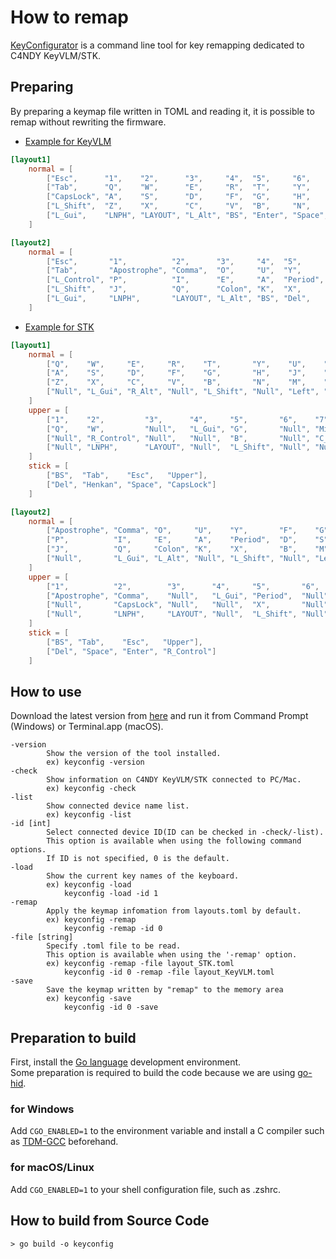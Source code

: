 # How to remap

[KeyConfigurator](https://github.com/yamamo2shun1/KeyConfigurator) is a command line tool for key remapping dedicated to C4NDY KeyVLM/STK.

## Preparing
By preparing a keymap file written in TOML and reading it, it is possible to remap without rewriting the firmware.

- [Example for KeyVLM](https://github.com/yamamo2shun1/KeyConfigurator/blob/main/layouts_KeyVLM.toml)
```toml
[layout1]
	normal = [
		["Esc",      "1",    "2",      "3",     "4",  "5",     "6",     "7",      "8",         "9",      "0",     "Minus",      "Equal"],
		["Tab",      "Q",    "W",      "E",     "R",  "T",     "Y",     "U",      "I",         "O",      "P",     "O_SBracket", "C_SBracket"],
		["CapsLock", "A",    "S",      "D",     "F",  "G",     "H",     "J",      "K",         "L",      "Colon", "Apostrophe", "Yen"],
		["L_Shift",  "Z",    "X",      "C",     "V",  "B",     "N",     "M",      "Comma",     "Period", "Slash", "R_Shift",    "Backquote"],
		["L_Gui",    "LNPH", "LAYOUT", "L_Alt", "BS", "Enter", "Space", "Henkan", "R_Control", "Left",   "Down",  "Up",         "Right"]
	]

[layout2]
	normal = [
		["Esc",       "1",          "2",      "3",     "4",  "5",      "6",     "7",     "8",        "9",    "0",    "O_SBracket", "C_SBracket"],
		["Tab",       "Apostrophe", "Comma",  "O",     "U",  "Y",      "F",     "G",     "C",        "R",    "L",    "Slash",      "Equal"],
		["L_Control", "P",          "I",      "E",     "A",  "Period", "D",     "S",     "T",        "H",    "Z",    "Minus",      "Backslash"],
		["L_Shift",   "J",          "Q",      "Colon", "K",  "X",      "B",     "M",     "W",        "N",    "V",    "R_Shift",    "Backquote"],
		["L_Gui",     "LNPH",       "LAYOUT", "L_Alt", "BS", "Del",    "Enter", "Space", "CapsLock", "Left", "Down", "Up",         "Right"]
	]
```

- [Example for STK](https://github.com/yamamo2shun1/KeyConfigurator/blob/main/layouts_STK.toml)
```toml
[layout1]
	normal = [
		["Q",    "W",     "E",     "R",    "T",       "Y",    "U",    "I",     "O",      "P"],
		["A",    "S",     "D",     "F",    "G",       "H",    "J",    "K",     "L",      "Colon"],
		["Z",    "X",     "C",     "V",    "B",       "N",    "M",    "Comma", "Period", "Slash"],
		["Null", "L_Gui", "R_Alt", "Null", "L_Shift", "Null", "Left", "Down",  "Up",     "Right"]
	]
	upper = [
		["1",    "2",         "3",      "4",     "5",       "6",    "7",          "8",          "9",          "0"],
		["Q",    "W",         "Null",   "L_Gui", "G",       "Null", "Minus",      "Equal",      "O_SBracket", "Apostrophe"],
		["Null", "R_Control", "Null",   "Null",  "B",       "Null", "C_SBracket", "Null",       "Backquote",  "Yen"],
		["Null", "LNPH",      "LAYOUT", "Null",  "L_Shift", "Null", "Null",       "MGain_Down", "MGain_Up",   "Reset"]
	]
	stick = [
		["BS",  "Tab",    "Esc",   "Upper"],
		["Del", "Henkan", "Space", "CapsLock"]
	]

[layout2]
	normal = [
		["Apostrophe", "Comma", "O",     "U",    "Y",       "F",    "G",    "C",    "R",  "L"],
		["P",          "I",     "E",     "A",    "Period",  "D",    "S",    "T",    "H",  "Z"],
		["J",          "Q",     "Colon", "K",    "X",       "B",    "M",    "W",    "N",  "V"],
		["Null",       "L_Gui", "L_Alt", "Null", "L_Shift", "Null", "Left", "Down", "Up", "Right"]
	]
	upper = [
		["1",          "2",        "3",      "4",     "5",       "6",    "7",          "8",          "9",         "0"],
		["Apostrophe", "Comma",    "Null",   "L_Gui", "Period",  "Null", "O_SBracket", "C_SBracket", "Slash",     "Minus"],
		["Null",       "CapsLock", "Null",   "Null",  "X",       "Null", "Equal",      "Null",       "Backquote", "Backslash"],
		["Null",       "LNPH",     "LAYOUT", "Null",  "L_Shift", "Null", "Null",       "MGain_Down", "MGain_Up",  "Reset"]
	]
	stick = [
		["BS", "Tab",    "Esc",   "Upper"],
		["Del", "Space", "Enter", "R_Control"]
	]
```

## How to use
Download the latest version from [here](https://github.com/yamamo2shun1/KeyConfigurator/releases) and run it from Command Prompt (Windows) or Terminal.app (macOS).
```shellscriput
-version
        Show the version of the tool installed.
        ex) keyconfig -version
-check
        Show information on C4NDY KeyVLM/STK connected to PC/Mac.
        ex) keyconfig -check
-list
        Show connected device name list.
        ex) keyconfig -list
-id [int]
        Select connected device ID(ID can be checked in -check/-list).
        This option is available when using the following command options.
        If ID is not specified, 0 is the default.
-load
        Show the current key names of the keyboard.
        ex) keyconfig -load
            keyconfig -load -id 1
-remap
        Apply the keymap infomation from layouts.toml by default.
        ex) keyconfig -remap
            keyconfig -remap -id 0
-file [string]
        Specify .toml file to be read.
        This option is available when using the '-remap' option.
        ex) keyconfig -remap -file layout_STK.toml
            keyconfig -id 0 -remap -file layout_KeyVLM.toml
-save
        Save the keymap written by "remap" to the memory area
        ex) keyconfig -save
            keyconfig -id 0 -save
```

## Preparation to build
First, install the [Go language](https://go.dev/) development environment.  
Some preparation is required to build the code because we are using [go-hid](https://github.com/sstallion/go-hid).

### for Windows
Add `CGO_ENABLED=1` to the environment variable and install a C compiler such as [TDM-GCC](https://jmeubank.github.io/tdm-gcc/) beforehand.

### for macOS/Linux
Add `CGO_ENABLED=1` to your shell configuration file, such as .zshrc.

## How to build from Source Code
```
> go build -o keyconfig
```

